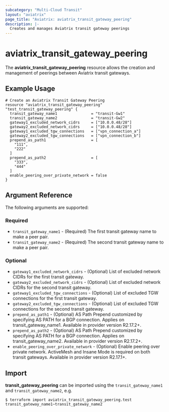 ```yaml
---
subcategory: "Multi-Cloud Transit"
layout: "aviatrix"
page_title: "Aviatrix: aviatrix_transit_gateway_peering"
description: |-
  Creates and manages Aviatrix transit gateway peerings
---
```


# aviatrix_transit_gateway_peering

The **aviatrix_transit_gateway_peering** resource allows the creation and management of peerings between Aviatrix transit gateways.

## Example Usage

```hcl
# Create an Aviatrix Transit Gateway Peering
resource "aviatrix_transit_gateway_peering" "test_transit_gateway_peering" {
  transit_gateway_name1               = "transit-Gw1"
  transit_gateway_name2               = "transit-Gw2"
  gateway1_excluded_network_cidrs     = ["10.0.0.48/28"]
  gateway2_excluded_network_cidrs     = ["10.0.0.48/28"]
  gateway1_excluded_tgw_connections   = ["vpn_connection_a"]
  gateway2_excluded_tgw_connections   = ["vpn_connection_b"]
  prepend_as_path1                    = [
    "111",
    "222"
  ]
  prepend_as_path2                    = [
    "333",
    "444"
  ]
  enable_peering_over_private_network = false
}
```

## Argument Reference

The following arguments are supported:

### Required
* `transit_gateway_name1` - (Required) The first transit gateway name to make a peer pair.
* `transit_gateway_name2` - (Required) The second transit gateway name to make a peer pair.

### Optional
* `gateway1_excluded_network_cidrs` - (Optional) List of excluded network CIDRs for the first transit gateway.
* `gateway2_excluded_network_cidrs` - (Optional) List of excluded network CIDRs for the second transit gateway.
* `gateway1_excluded_tgw_connections` - (Optional) List of excluded TGW connections for the first transit gateway.
* `gateway2_excluded_tgw_connections` - (Optional) List of excluded TGW connections for the second transit gateway.
* `prepend_as_path1` - (Optional) AS Path Prepend customized by specifying AS PATH for a BGP connection. Applies on transit_gateway_name1. Available in provider version R2.17.2+.
* `prepend_as_path2` - (Optional) AS Path Prepend customized by specifying AS PATH for a BGP connection. Applies on transit_gateway_name2. Available in provider version R2.17.2+.
* `enable_peering_over_private_network` - (Optional) Enable peering over private network. ActiveMesh and Insane Mode is required on both transit gateways. Available in provider version R2.17.1+.

## Import

**transit_gateway_peering** can be imported using the `transit_gateway_name1` and `transit_gateway_name2`, e.g.

```
$ terraform import aviatrix_transit_gateway_peering.test transit_gateway_name1~transit_gateway_name2
```
